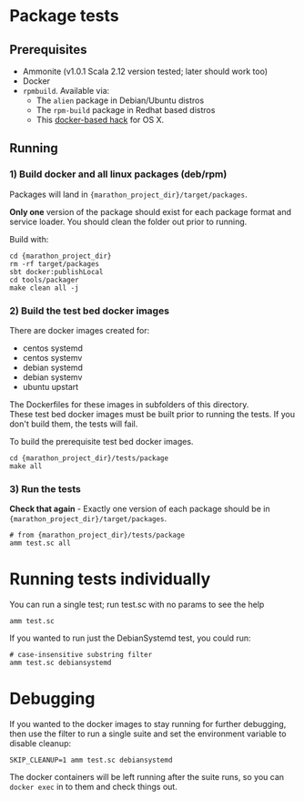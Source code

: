 # Package tests

## Prerequisites

- Ammonite (v1.0.1 Scala 2.12 version tested; later should work too)
- Docker
- `rpmbuild`. Available via:
  - The `alien` package in Debian/Ubuntu distros
  - The `rpm-build` package in Redhat based distros
  - This [docker-based hack](https://gist.github.com/timcharper/f1f821fad32fac6751ddc7ce7bceb189) for OS X.

## Running

### 1) Build docker and all linux packages (deb/rpm)

Packages will land in `{marathon_project_dir}/target/packages`.

**Only one** version of the package should exist for each package format and service loader. You should clean the folder out prior to running.

Build with:

```
cd {marathon_project_dir}
rm -rf target/packages
sbt docker:publishLocal
cd tools/packager
make clean all -j
```

### 2) Build the test bed docker images

There are docker images created for:

  * centos systemd
  * centos systemv
  * debian systemd
  * debian systemv
  * ubuntu upstart

The Dockerfiles for these images in subfolders of this directory.  
These test bed docker images must be built prior to running the tests. If you don't build them, the tests will fail.

To build the prerequisite test bed docker images.

```
cd {marathon_project_dir}/tests/package
make all
```

### 3) Run the tests

**Check that again** - Exactly one version of each package should be in `{marathon_project_dir}/target/packages`.

```
# from {marathon_project_dir}/tests/package
amm test.sc all
```

# Running tests individually

You can run a single test; run test.sc with no params to see the help

```
amm test.sc
```

If you wanted to run just the DebianSystemd test, you could run:

```
# case-insensitive substring filter
amm test.sc debiansystemd
```

# Debugging

If you wanted to the docker images to stay running for further debugging, then use the filter to run a single suite and set the environment variable to disable cleanup:

```
SKIP_CLEANUP=1 amm test.sc debiansystemd
```

The docker containers will be left running after the suite runs, so you can `docker exec` in to them and check things out.
